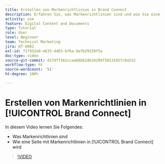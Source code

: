 ```yaml
---
title: Erstellen von Markenrichtlinien in Brand Connect
description: Erfahren Sie, was Markenrichtlinien sind und wie Sie eine Seite mit Markenrichtlinien in Brand Connect für [!UICONTROL Workfront DAM] erstellen.
activity: use
feature: Digital Content and Documents
type: Tutorial
role: User
level: Beginner
team: Technical Marketing
jira: KT-8982
exl-id: 717952e8-e633-4d65-b76a-9afb29159f5a
doc-type: video
source-git-commit: d17df7162ccaab6b62db34209f50131927c0a532
workflow-type: ht
source-wordcount: '51'
ht-degree: 100%

---
```


# Erstellen von Markenrichtlinien in [!UICONTROL Brand Connect]

In diesem Video lernen Sie Folgendes:

* Was Markenrichtlinien sind
* Wie eine Seite mit Markenrichtlinien in [!UICONTROL Brand Connect] wird

>[!VIDEO](https://video.tv.adobe.com/v/335244/?quality=12&learn=on&enablevpops)
